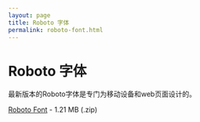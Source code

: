```yaml
---
layout: page
title: Roboto 字体
permalink: roboto-font.html
---
```


# Roboto 字体

最新版本的Roboto字体是专门为移动设备和web页面设计的。



[Roboto Font](http://material-design.storage.googleapis.com/downloads/RobotoTTF.zip) - 1.21 MB (.zip)